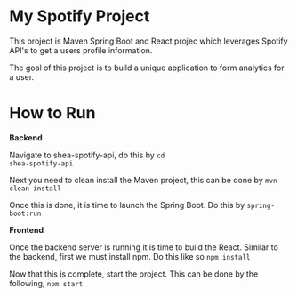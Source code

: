 
# My Spotify Project

This project is Maven Spring Boot and React projec which leverages Spotify API's to get a users profile information.

The goal of this project is to build a unique application to form analytics for a user.


# How to Run

**Backend**

Navigate to shea-spotify-api, do this by
<code>cd shea-spotify-api</code>

Next you need to clean install the Maven project, this can be done by
<code>mvn clean install</code>

Once this is done, it is time to launch the Spring Boot. Do this by
<code>spring-boot:run</code>

**Frontend**

Once the backend server is running it is time to build the React. Similar to the backend, first we must install npm. Do this like so
<code>npm install</code>

Now that this is complete, start the project. This can be done by the following,
<code>npm start</code>